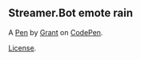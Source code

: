 Streamer.Bot emote rain
-----------------------


A [Pen](https://codepen.io/gforceweb/pen/OJzamgO) by [Grant](https://codepen.io/gforceweb) on [CodePen](https://codepen.io).

[License](https://codepen.io/license/pen/OJzamgO).